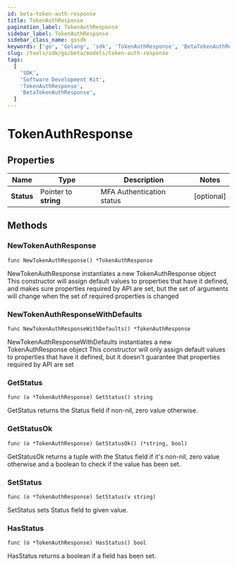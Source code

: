 ```yaml
---
id: beta-token-auth-response
title: TokenAuthResponse
pagination_label: TokenAuthResponse
sidebar_label: TokenAuthResponse
sidebar_class_name: gosdk
keywords: ['go', 'Golang', 'sdk', 'TokenAuthResponse', 'BetaTokenAuthResponse']
slug: /tools/sdk/go/beta/models/token-auth-response
tags:
  [
    'SDK',
    'Software Development Kit',
    'TokenAuthResponse',
    'BetaTokenAuthResponse',
  ]
---
```


# TokenAuthResponse

## Properties

| Name       | Type                  | Description               | Notes      |
| ---------- | --------------------- | ------------------------- | ---------- |
| **Status** | Pointer to **string** | MFA Authentication status | [optional] |

## Methods

### NewTokenAuthResponse

`func NewTokenAuthResponse() *TokenAuthResponse`

NewTokenAuthResponse instantiates a new TokenAuthResponse object This constructor will assign default values to properties that have it defined, and makes sure properties required by API are set, but the set of arguments will change when the set of required properties is changed

### NewTokenAuthResponseWithDefaults

`func NewTokenAuthResponseWithDefaults() *TokenAuthResponse`

NewTokenAuthResponseWithDefaults instantiates a new TokenAuthResponse object This constructor will only assign default values to properties that have it defined, but it doesn't guarantee that properties required by API are set

### GetStatus

`func (o *TokenAuthResponse) GetStatus() string`

GetStatus returns the Status field if non-nil, zero value otherwise.

### GetStatusOk

`func (o *TokenAuthResponse) GetStatusOk() (*string, bool)`

GetStatusOk returns a tuple with the Status field if it's non-nil, zero value otherwise and a boolean to check if the value has been set.

### SetStatus

`func (o *TokenAuthResponse) SetStatus(v string)`

SetStatus sets Status field to given value.

### HasStatus

`func (o *TokenAuthResponse) HasStatus() bool`

HasStatus returns a boolean if a field has been set.
